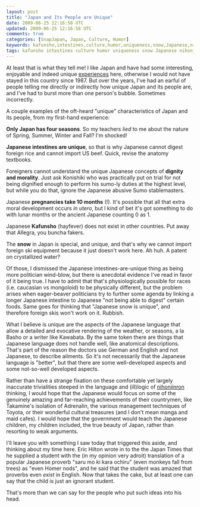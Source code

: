 ```yaml
---           
layout: post
title: "Japan and Its People are Unique"
date: 2009-06-25 12:16:58 UTC
updated: 2009-06-25 12:16:58 UTC
comments: true
categories: [SnapJapan, Japan, Culture, Humor]
keywords: kafunsho,intestines,culture,humor,uniqueness,snow,Japanese,nihonjinron,japan,hay fever
tags: kafunsho intestines culture humor uniqueness snow Japanese nihonjinron japan hay fever
---
```

 


At least that is what they tell me! I like Japan and have had some interesting, enjoyable and indeed unique [experiences](http://rick.cogley.info/snapjapan/index.php?id=1179954821681942485) here, otherwise I would not have stayed in this country since 1987. But over the years, I've had an earful of people telling me directly or indirectly how unique Japan and its people are, and I've had to burst more than one person's bubble. Sometimes incorrectly. 




A couple examples of the oft-heard "unique" characteristics of Japan and its people, from my first-hand experience: 









**Only Japan has four seasons**. So my teachers _lied_ to me about the nature of Spring, Summer, Winter and Fall? I'm shocked!




**Japanese intestines are unique**, so that is why Japanese cannot digest foreign rice and cannot import US beef. Quick, revise the anatomy textbooks.




Foreigners cannot understand the unique Japanese concepts of **dignity and morality**. Just ask Konishiki who was practically put on trial for not being dignified enough to perform his sumo-ly duties at the highest level, but while you do that, ignore the Japanese abusive Sumo stablemasters. 




Japanese **pregnancies take 10 months** (!). It's possible that all that extra moral development occurs _in utero_, but I kind of bet it's got something to do with lunar months or the ancient Japanese counting 0 as 1.




Japanese **Kafunsho** (hayfever) does not exist in other countries. Put away that Allegra, you buncha fakers.




The **snow** in Japan is special, and unique, and that's why we cannot import foreign ski equipment because it just doesn't work here. Ah huh. A patent on crystallized water? 









Of those, I dismissed the Japanese intestines-are-unique thing as being more politician wind-blow, but there is anecdotal evidence I've read in favor of it being true. I have to admit that that's physiologically possible for races (i.e. caucasian vs mongoloid) to be physically different, but the problem arises when eager-beaver politicians try to further some agenda by linking a longer Japanese intestine to Japanese "not being able to digest" certain foods. Same goes for thinking that "Japanese snow is unique", and therefore foreign skis won't work on it. Rubbish. 




What I believe is unique are the aspects of the Japanese language that allow a detailed and evocative rendering of the weather, or seasons, a la Basho or a writer like Kawabata. By the same token there are things that Japanese language does not handle well, like anatomical descriptions. That's part of the reason the doctors use German and English and not Japanese, to describe ailments. So it's not necessarily that the Japanese language is "better", but that there are some well-developed aspects and some not-so-well developed aspects. 




Rather than have a strange fixation on these comfortable yet largely inaccurate trivialities steeped in the language and (ill)logic of [nihonjinron](http://en.wikipedia.org/wiki/Nihonjinron) thinking, I would hope that the Japanese would focus on some of the genuinely amazing and far-reaching achievements of their countrymen, like Takamine's isolation of Adrenalin, the various management techniques of Toyota, or their wonderful cultural treasures (and I don't mean manga and maid cafes). I would hope that the government would teach the Japanese children, my children included, the true beauty of Japan, rather than resorting to weak arguments. 




I'll leave you with something I saw today that triggered this aside, and thinking about my time here. Eric Hilton wrote in to the the Japan Times that he supplied a student with the (in my opinion very adroit) translation of a popular Japanese proverb "saru mo ki kara ochiru" (even monkeys fall from trees) as "even Homer nods", and he said that the student was amazed that proverbs even _exist_ in English. Now that takes the cake, but at least one can say that the child is just an ignorant student. 




That's more than we can say for the people who put such ideas into his head.  


